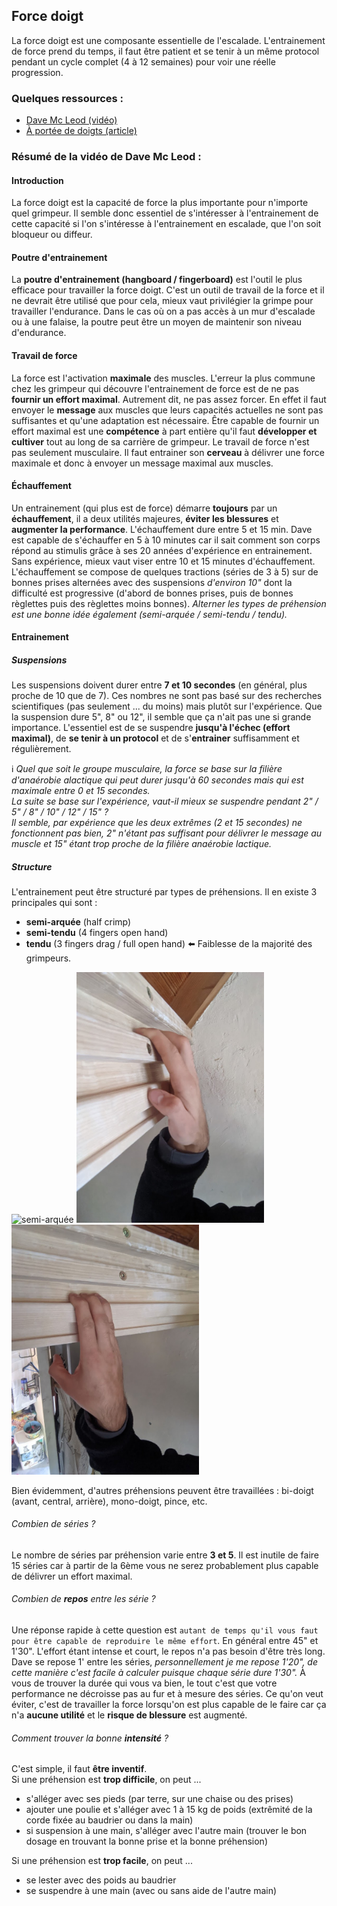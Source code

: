 ## Force doigt

La force doigt est une composante essentielle de l'escalade.
L'entrainement de force prend du temps, il faut être patient et se tenir à un même protocol pendant 
un cycle complet (4 à 12 semaines) pour voir une réelle progression.

### Quelques ressources :

- [Dave Mc Leod (vidéo)](https://youtu.be/VeKE5VH5-qg)  
- [À portée de doigts (article)](https://aporteededoigts.com/physique-escalade-entrainement-progression/force/doigts)

### Résumé de la vidéo de Dave Mc Leod :

#### Introduction
La force doigt est la capacité de force la plus importante pour n'importe quel grimpeur. Il semble donc essentiel de s'intéresser à l'entrainement de cette capacité si l'on s'intéresse à l'entrainement en escalade, que l'on soit bloqueur ou diffeur.

#### Poutre d'entrainement
La **poutre d'entrainement (hangboard / fingerboard)** est l'outil le plus efficace pour travailler la force doigt. C'est un outil de travail de la force et il ne devrait être utilisé que pour cela, mieux vaut privilégier la grimpe pour travailler l'endurance. Dans le cas où on a pas accès à un mur d'escalade ou à une falaise, la poutre peut être un moyen de maintenir son niveau d'endurance.

#### Travail de force
La force est l'activation **maximale** des muscles.
L'erreur la plus commune chez les grimpeur qui découvre l'entrainement de force est de ne pas **fournir un effort maximal**. Autrement dit, ne pas assez forcer.
En effet il faut envoyer le **message** aux muscles que leurs capacités actuelles ne sont pas suffisantes et qu'une adaptation est nécessaire.
Être capable de fournir un effort maximal est une **compétence** à part entière qu'il faut **développer et cultiver** tout au long de sa carrière de grimpeur.
Le travail de force n'est pas seulement musculaire. Il faut entrainer son **cerveau** à délivrer une force maximale et donc à envoyer un message maximal aux muscles.

#### Échauffement
Un entrainement (qui plus est de force) démarre **toujours** par un **échauffement**, il a deux utilités majeures, **éviter les blessures** et **augmenter la performance**.
L'échauffement dure entre 5 et 15 min. Dave est capable de s'échauffer en 5 à 10 minutes car il sait comment son corps répond au stimulis grâce à ses 20 années d'expérience en entrainement. Sans expérience, mieux vaut viser entre 10 et 15 minutes d'échauffement. L'échauffement se compose de quelques tractions (séries de 3 à 5) sur de bonnes prises alternées avec des suspensions _d'environ 10"_ dont la difficulté est progressive (d'abord de bonnes prises, puis de bonnes règlettes puis des règlettes moins bonnes). _Alterner les types de préhension est une bonne idée également (semi-arquée / semi-tendu / tendu)._

#### Entrainement

##### Suspensions
Les suspensions doivent durer entre **7 et 10 secondes** (en général, plus proche de 10 que de 7). Ces nombres ne sont pas basé sur des recherches scientifiques (pas seulement ... du moins) mais plutôt sur l'expérience. Que la suspension dure 5", 8" ou 12", il semble que ça n'ait pas une si grande importance. L'essentiel est de se suspendre **jusqu'à l'échec (effort maximal)**, de **se tenir à un protocol** et de s'**entrainer** suffisamment et régulièrement.  

:information_source: _Quel que soit le groupe musculaire, la force se base sur la filière d'anaérobie alactique qui peut durer jusqu'à 60 secondes mais qui est maximale entre 0 et 15 secondes.  
La suite se base sur l'expérience, vaut-il mieux se suspendre pendant 2" / 5" / 8" / 10" / 12" / 15" ?  
Il semble, par expérience que les deux extrêmes (2 et 15 secondes) ne fonctionnent pas bien, 2" n'étant pas suffisant pour délivrer le message au muscle et 15" étant trop proche de la filière anaérobie lactique._

##### Structure
L'entrainement peut être structuré par types de préhensions. Il en existe 3 principales qui sont :
- **semi-arquée** (half crimp)
- **semi-tendu** (4 fingers open hand)
- **tendu** (3 fingers drag / full open hand) :arrow_left: Faiblesse de la majorité des grimpeurs.  
<div>
 <img src="https://github.com/kozlown/knowledge/blob/main/Escalade/images/semi-arqu%C3%A9e.jpg" alt="semi-arquée" width="300" style="display:inline"/>
 <img src="https://github.com/kozlown/knowledge/blob/main/Escalade/images/semi-tendu.jpg" alt="semi-tendu" width="300" style="display:inline"/>
 <img src="https://github.com/kozlown/knowledge/blob/main/Escalade/images/tendu.jpg" alt="tendu" width="300" style="display:inline"/>
</div>

Bien évidemment, d'autres préhensions peuvent être travaillées : bi-doigt (avant, central, arrière), mono-doigt, pince, etc.

###### Combien de séries ?
Le nombre de séries par préhension varie entre **3 et 5**. Il est inutile de faire 15 séries car à partir de la 6ème vous ne serez probablement plus capable de délivrer un effort maximal. 

###### Combien de **repos** entre les série ? 
Une réponse rapide à cette question est `autant de temps qu'il vous faut pour être capable de reproduire le même effort`. En général entre 45" et 1'30". L'effort étant intense et court, le repos n'a pas besoin d'être très long. Dave se repose 1' entre les séries, _personnellement je me repose 1'20", de cette manière c'est facile à calculer puisque chaque série dure 1'30"._ À vous de trouver la durée qui vous va bien, le tout c'est que votre performance ne décroisse pas au fur et à mesure des séries. Ce qu'on veut éviter, c'est de travailler la force lorsqu'on est plus capable de le faire car ça n'a **aucune utilité** et le **risque de blessure** est augmenté.

###### Comment trouver la bonne **intensité** ? 
C'est simple, il faut **être inventif**.  
Si une préhension est **trop difficile**, on peut ...
- s'alléger avec ses pieds (par terre, sur une chaise ou des prises)
- ajouter une poulie et s'alléger avec 1 à 15 kg de poids (extrêmité de la corde fixée au baudrier ou dans la main)
- si suspension à une main, s'alléger avec l'autre main (trouver le bon dosage en trouvant la bonne prise et la bonne préhension)  

Si une préhension est **trop facile**, on peut ...
- se lester avec des poids au baudrier
- se suspendre à une main (avec ou sans aide de l'autre main)


